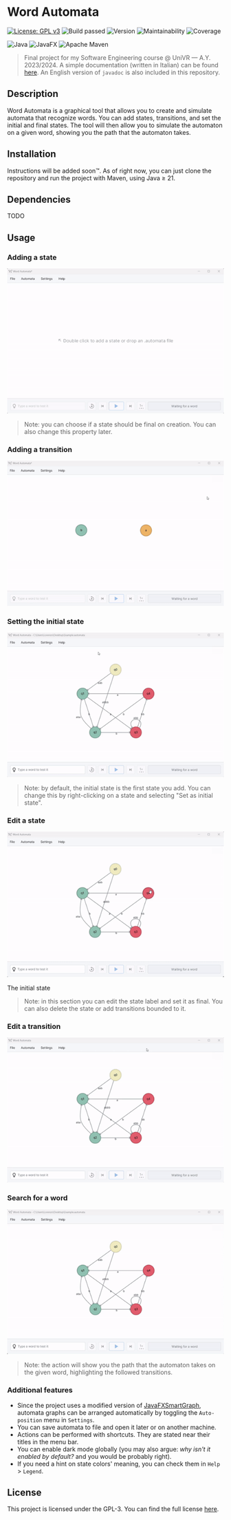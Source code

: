 # Word Automata

[![License: GPL v3](https://img.shields.io/badge/License-GPLv3-blue.svg)](https://www.gnu.org/licenses/gpl-3.0)
![Build passed](https://img.shields.io/badge/build-passed-brightgreen)
![Version](https://img.shields.io/badge/version-1.0.0-blue)
![Maintainability](https://img.shields.io/badge/maintainability-A-brightgreen)
![Coverage](https://img.shields.io/badge/coverage-100%25-brightgreen)

![Java](https://img.shields.io/badge/Java-007396?style=for-the-badge&logo=java&logoColor=white)
![JavaFX](https://img.shields.io/badge/javafx-%23FF0000.svg?style=for-the-badge&logo=javafx&logoColor=white)
![Apache Maven](https://img.shields.io/badge/Apache%20Maven-C71A36?style=for-the-badge&logo=Apache%20Maven&logoColor=white)


> Final project for my Software Engineering course @ UniVR &mdash; A.Y. 2023/2024. A simple documentation (written in Italian) can be found [here](https://github.com/lorenzodbr/word-automata-doc). An English version of ``javadoc`` is also included in this repository. 

## Description

Word Automata is a graphical tool that allows you to create and simulate automata that recognize words. You can add states, transitions, and set the initial and final states. The tool will then allow you to simulate the automaton on a given word, showing you the path that the automaton takes.

## Installation

Instructions will be added soon™. As of right now, you can just clone the repository and run the project with Maven, using Java $\geq$ 21.

## Dependencies

TODO

## Usage

### Adding a state

![Adding a state](res/state.gif)

> Note: you can choose if a state should be final on creation. You can also change this property later.

### Adding a transition

![Adding a transition](res/transition.gif)

### Setting the initial state

![Setting the initial state](res/initial_state.gif)

> Note: by default, the initial state is the first state you add. You can change this by right-clicking on a state and selecting "Set as initial state".

### Edit a state

![Edit a state](res/edit_state.gif)

The initial state 

> Note: in this section you can edit the state label and set it as final. You can also delete the state or add transitions bounded to it.

### Edit a transition

![Edit a transition](res/edit_transition.gif)

### Search for a word

![Search for a word](res/search.gif)

> Note: the action will show you the path that the automaton takes on the given word, highlighting the followed transitions.

### Additional features

- Since the project uses a modified version of [JavaFXSmartGraph](https://github.com/brunomnsilva/JavaFXSmartGraph), automata graphs can be arranged automatically by toggling the ``Auto-position`` menu in ``Settings``.
- You can save automata to file and open it later or on another machine.
- Actions can be performed with shortcuts. They are stated near their titles in the menu bar.
- You can enable dark mode globally (you may also argue: *why isn't it enabled by default?* and you would be probably right).
- If you need a hint on state colors' meaning, you can check them in ``Help`` > ``Legend``.

## License

This project is licensed under the GPL-3. You can find the full license [here](LICENSE).